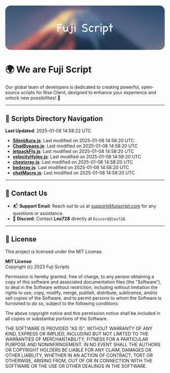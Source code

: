 ![Banner](.github/b.webp)

# 🌍 **We are Fuji Script**

Our global team of developers is dedicated to creating powerful, open-source scripts for Rise Client, designed to enhance your experience and unlock new possibilities! 🌟

---
<!-- SCRIPTS_NAVIGATION_START -->
## 📂 **Scripts Directory Navigation**

**Last Updated**: 2025-01-08 14:58:22 UTC

- **[SilentAura.js](scripts/SilentAura.js)**: Last modified on 2025-01-08 14:58:20 UTC
- **[ChatBypass.js](scripts/ChatBypass.js)**: Last modified on 2025-01-08 14:58:20 UTC
- **[jetpackFly.js](scripts/jetpackFly.js)**: Last modified on 2025-01-08 14:58:20 UTC
- **[velocityHylex.js](scripts/velocityHylex.js)**: Last modified on 2025-01-08 14:58:20 UTC
- **[chestxray.js](scripts/chestxray.js)**: Last modified on 2025-01-08 14:58:20 UTC
- **[bedxray.js](scripts/bedxray.js)**: Last modified on 2025-01-08 14:58:20 UTC
- **[chatMacro.js](scripts/chatMacro.js)**: Last modified on 2025-01-08 14:58:20 UTC

<!-- SCRIPTS_NAVIGATION_END -->

---

## 💬 **Contact Us**  
- 📬 **Support Email**: Reach out to us at [support@fujiscript.com](mailto:support@fujiscript.com) for any questions or assistance.  
- 💬 **Discord**: Contact **Leo728** directly at `Discord@leo728`.

---

## 📜 **License**

This project is licensed under the MIT License.  

**MIT License**  
Copyright (c) 2023 Fuji Scripts  

Permission is hereby granted, free of charge, to any person obtaining a copy of this software and associated documentation files (the "Software"), to deal in the Software without restriction, including without limitation the rights to use, copy, modify, merge, publish, distribute, sublicense, and/or sell copies of the Software, and to permit persons to whom the Software is furnished to do so, subject to the following conditions:  

The above copyright notice and this permission notice shall be included in all copies or substantial portions of the Software.  

THE SOFTWARE IS PROVIDED "AS IS", WITHOUT WARRANTY OF ANY KIND, EXPRESS OR IMPLIED, INCLUDING BUT NOT LIMITED TO THE WARRANTIES OF MERCHANTABILITY, FITNESS FOR A PARTICULAR PURPOSE AND NONINFRINGEMENT. IN NO EVENT SHALL THE AUTHORS OR COPYRIGHT HOLDERS BE LIABLE FOR ANY CLAIM, DAMAGES OR OTHER LIABILITY, WHETHER IN AN ACTION OF CONTRACT, TORT OR OTHERWISE, ARISING FROM, OUT OF OR IN CONNECTION WITH THE SOFTWARE OR THE USE OR OTHER DEALINGS IN THE SOFTWARE.  
